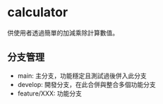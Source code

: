 # calculator
供使用者透過簡單的加減乘除計算數值。

## 分支管理
* main: 主分支，功能穩定且測試過後併入此分支
* develop: 開發分支，在此合併與整合多個功能分支
* feature/XXX: 功能分支

